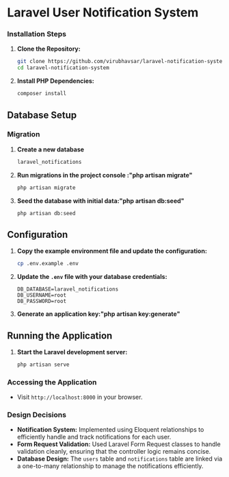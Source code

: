 
# Laravel User Notification System

### Installation Steps

1. **Clone the Repository:**
   ```bash
   git clone https://github.com/virubhavsar/laravel-notification-system.git
   cd laravel-notification-system
   ```

2. **Install PHP Dependencies:**
   ```bash
   composer install
   ```

## Database Setup

### Migration
1. **Create a new database**
    ```bash
    laravel_notifications
    ```
2. **Run migrations in the project console :"php artisan migrate"**
    ```bash
    php artisan migrate
    ```
3. **Seed the database with initial data:"php artisan db:seed"**
    ```bash
    php artisan db:seed
    ```

## Configuration

1. **Copy the example environment file and update the configuration:**
   ```bash
   cp .env.example .env
   ```
2. **Update the `.env` file with your database credentials:**
   ```dotenv
   DB_DATABASE=laravel_notifications
   DB_USERNAME=root
   DB_PASSWORD=root
   ```
3. **Generate an application key:"php artisan key:generate"**

## Running the Application

1. **Start the Laravel development server:**
   ```bash
   php artisan serve
   ```
### Accessing the Application
- Visit `http://localhost:8000` in your browser.


### Design Decisions

- **Notification System:** Implemented using Eloquent relationships to efficiently handle and track notifications for each user.
- **Form Request Validation:** Used Laravel Form Request classes to handle validation cleanly, ensuring that the controller logic remains concise.
- **Database Design:** The `users` table and `notifications` table are linked via a one-to-many relationship to manage the notifications efficiently.
